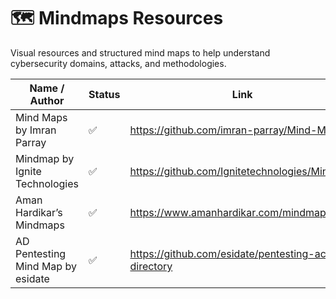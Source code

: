 # 🗺️ Mindmaps Resources

Visual resources and structured mind maps to help understand cybersecurity domains, attacks, and methodologies.

| Name / Author                   | Status | Link                                                         |
|--------------------------------|--------|--------------------------------------------------------------|
| Mind Maps by Imran Parray      | ✅     | https://github.com/imran-parray/Mind-Maps                   |
| Mindmap by Ignite Technologies | ✅     | https://github.com/Ignitetechnologies/Mindmap               |
| Aman Hardikar’s Mindmaps              | ✅     | https://www.amanhardikar.com/mindmaps.html           |
| AD Pentesting Mind Map by esidate            | ✅     | https://github.com/esidate/pentesting-active-directory                 |
